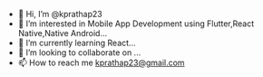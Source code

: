 - 👋 Hi, I’m @kprathap23
- 👀 I’m interested in Mobile App Development using Flutter,React Native,Native Android...
- 🌱 I’m currently learning React...
- 💞️ I’m looking to collaborate on ...
- 📫 How to reach me kprathap23@gmail.com

<!---
kprathap23/kprathap23 is a ✨ special ✨ repository because its `README.md` (this file) appears on your GitHub profile.
You can click the Preview link to take a look at your changes.
--->
